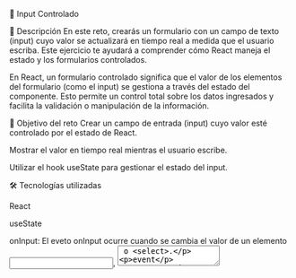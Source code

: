 📝 Input Controlado

📌 Descripción
En este reto, crearás un formulario con un campo de texto (input) cuyo valor se actualizará en tiempo real a medida que el usuario escriba. Este ejercicio te ayudará a comprender cómo React maneja el estado y los formularios controlados.

En React, un formulario controlado significa que el valor de los elementos del formulario (como el input) se gestiona a través del estado del componente. Esto permite un control total sobre los datos ingresados y facilita la validación o manipulación de la información.

🎯 Objetivo del reto
Crear un campo de entrada (input) cuyo valor esté controlado por el estado de React.

Mostrar el valor en tiempo real mientras el usuario escribe.

Utilizar el hook useState para gestionar el estado del input.


🛠️ Tecnologías utilizadas

React

useState

onInput: El eveto onInput ocurre cuando se cambia el valor de un elemento <input>, <textarea> o <select>.

event

📖 Instrucciones
Crear un estado en el componente principal utilizando useState para almacenar el valor del input.
Vincular el valor del input al estado, de modo que cada vez que el usuario escriba, el estado se actualice automáticamente.
Mostrar el valor en tiempo real en otro elemento de la interfaz (por ejemplo, un <p> o un <div>).
Aplicar estilos básicos al formulario y al input para mejorar la presentación y la experiencia del usuario.